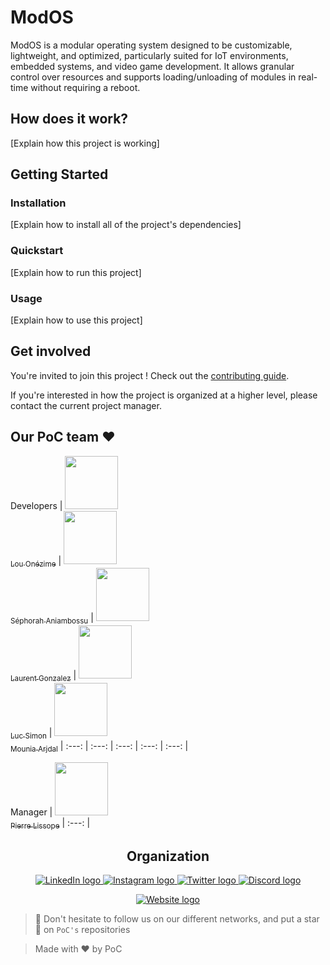 # ModOS

ModOS is a modular operating system designed to be customizable, lightweight, and optimized, particularly suited for IoT environments, embedded systems, and video game development. It allows granular control over resources and supports loading/unloading of modules in real-time without requiring a reboot.

## How does it work?

[Explain how this project is working]

## Getting Started

### Installation

[Explain how to install all of the project's dependencies]

### Quickstart

[Explain how to run this project]

### Usage

[Explain how to use this project]

## Get involved

You're invited to join this project ! Check out the [contributing guide](./CONTRIBUTING.md).

If you're interested in how the project is organized at a higher level, please contact the current project manager.

## Our PoC team ❤️

Developers
| [<img src="https://github.com/louonezime.png?size=85" width=85><br><sub>Lou Onézime</sub>](https://github.com/louonezime) | [<img src="https://github.com/sephorah.png?size=85" width=85><br><sub>Séphorah Aniambossu</sub>](https://github.com/sephorah) | [<img src="https://github.com/lg-epitech.png?size=85" width=85><br><sub>Laurent Gonzalez</sub>](https://github.com/lg-epitech) | [<img src="https://github.com/SIMLUKE.png?size=85" width=85><br><sub>Luc Simon</sub>](https://github.com/SIMLUKE) | [<img src="https://github.com/moonia.png?size=85" width=85><br><sub>Mounia Arjdal</sub>](https://github.com/moonia)
| :---: | :---: | :---: | :---: | :---: |


Manager
| [<img src="https://github.com/pierrelissope.png?size=85" width=85><br><sub>Pierre Lissope</sub>](https://github.com/pierrelissope)
| :---: |

<h2 align=center>
Organization
</h2>

<p align='center'>
    <a href="https://www.linkedin.com/company/pocinnovation/mycompany/">
        <img src="https://img.shields.io/badge/LinkedIn-0077B5?style=for-the-badge&logo=linkedin&logoColor=white" alt="LinkedIn logo">
    </a>
    <a href="https://www.instagram.com/pocinnovation/">
        <img src="https://img.shields.io/badge/Instagram-E4405F?style=for-the-badge&logo=instagram&logoColor=white" alt="Instagram logo"
>
    </a>
    <a href="https://twitter.com/PoCInnovation">
        <img src="https://img.shields.io/badge/Twitter-1DA1F2?style=for-the-badge&logo=twitter&logoColor=white" alt="Twitter logo">
    </a>
    <a href="https://discord.com/invite/Yqq2ADGDS7">
        <img src="https://img.shields.io/badge/Discord-7289DA?style=for-the-badge&logo=discord&logoColor=white" alt="Discord logo">
    </a>
</p>
<p align=center>
    <a href="https://www.poc-innovation.fr/">
        <img src="https://img.shields.io/badge/WebSite-1a2b6d?style=for-the-badge&logo=GitHub Sponsors&logoColor=white" alt="Website logo">
    </a>
</p>

> 🚀 Don't hesitate to follow us on our different networks, and put a star 🌟 on `PoC's` repositories

> Made with ❤️ by PoC
